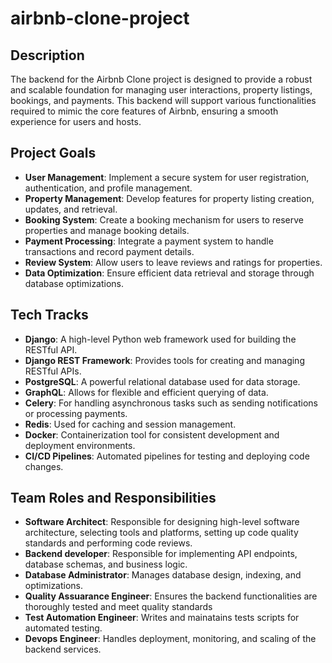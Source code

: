 # airbnb-clone-project

## Description
The backend for the Airbnb Clone project is designed to provide a robust and scalable foundation for managing user interactions, property listings, bookings, and payments. This backend will support various functionalities required to mimic the core features of Airbnb, ensuring a smooth experience for users and hosts.
## Project Goals
- **User Management**: Implement a secure system for user registration, authentication, and profile management.
- **Property Management**: Develop features for property listing creation, updates, and retrieval.
- **Booking System**: Create a booking mechanism for users to reserve properties and manage booking details.
- **Payment Processing**: Integrate a payment system to handle transactions and record payment details.
- **Review System**: Allow users to leave reviews and ratings for properties.
- **Data Optimization**: Ensure efficient data retrieval and storage through database optimizations.
## Tech Tracks
- **Django**: A high-level Python web framework used for building the RESTful API.
- **Django REST Framework**: Provides tools for creating and managing RESTful APIs.
- **PostgreSQL**: A powerful relational database used for data storage.
- **GraphQL**: Allows for flexible and efficient querying of data.
- **Celery**: For handling asynchronous tasks such as sending notifications or processing payments.
- **Redis**: Used for caching and session management.
- **Docker**: Containerization tool for consistent development and deployment environments.
- **CI/CD Pipelines**: Automated pipelines for testing and deploying code changes.

## Team Roles and Responsibilities
- **Software Architect**: Responsible for designing high-level software architecture, selecting tools and platforms, setting up code quality standards and performing code reviews.
-  **Backend developer**: Responsible for implementing API endpoints, database schemas, and business logic.
-  **Database Administrator**: Manages database design, indexing, and optimizations.
-  **Quality Assuarance Engineer**: Ensures the backend functionalities are thoroughly tested and meet quality standards
-  **Test Automation Engineer**: Writes and mainatains tests scripts for automated testing.
-  **Devops Engineer**: Handles deployment, monitoring, and scaling of the backend services.


